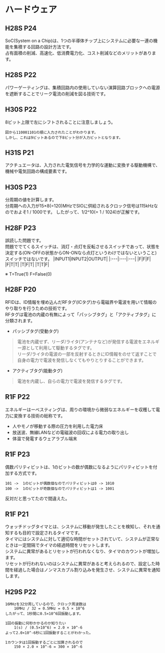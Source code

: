 # ハードウェア
## H28S P24
SoC(System on a Chip)は、1つの半導体チップ上にシステムに必要な一連の機能を集積する回路の設計方法です。  
占有面積の削減、高速化、低消費電力化、コスト削減などのメリットがあります。

## H28S P22
パワーゲーティングは、集積回路内の使用していない演算回路ブロックへの電源を遮断することでリーク電流の削減を図る技術です。

## H30S P22
8ビット上限で左にシフトされることに注意しましょう。
```
図から110001101の順に入力されたことがわかります。
しかし、これは9ビットあるので下8ビット分が入力ビットとなります。
```

## H31S P21
アクチュエータは、入力された電気信号を力学的な運動に変換する駆動機構で、機械や電気回路の構成要素です。

## H30S P23
分周期の値を計算します。  
分周期への入力が15×8(=120)MHzでSIOに供給されるクロック信号は115kHzなのでおよそ1 / 1000です。
したがって、1/2^10(= 1 / 1024)が正解です。

## H28F P23
誤読した問題です。  
問題ででてくるスイッチは、消灯・点灯を反転させるスイッチであって、状態を決定する(ON-OFFの状態からON-ONなら点灯というわけではないということ)スイッチではないです。
|INPUT1|INPUT2|OUTPUT|
|:---|:---|:---|
|F|F|F|
|F|T|T|
|T|F|T|
|T|T|F|

※ T=True(1) F=False(0)

## H28F P20
RFIDは、ID情報を埋め込んだRFタグ(ICタグ)から電磁界や電波を用いて情報のやり取りを行うための技術です。  
RFタグは電池の内蔵の有無によって「パッシブタグ」と「アクティブタグ」に分類されます。
- パッシブタグ(受動タグ)
> 電池を内蔵せず、リーダ/ライタ(アンテナなど)が発信する電波をエネルギー源として利用して駆動するタグです。  
> リーダ/ライタの電波の一部を反射するときにID情報をのせて返すことで自身の電力で電波を発信しなくてもやりとりすることができます。

- アクティブタグ(能動タグ)
> 電池を内蔵し、自らの電力で電波を発信するタグです。  

## R1F P22
エネルギーはーべスティングは、周りの環境から微弱なエネルギーを収穫して電力に変換する技術の総称です。
- 人やモノが移動する際の圧力を利用した電力床
- 放送波、無線LANなどの電磁波の回収による電力の取り出し
- 体温で発電するウェアラブル端末

## R1F P23
偶数パリティビットは、1のビットの数が偶数になるようにパリティビットを付加する方式です。
```
101 ->  1のビットが偶数個なのでパリティビットは0 -> 1010
100 ->  1のビットが奇数個なのでパリティビットは1 -> 1001
```
反対だと思ってたので間違えた。

## R1F P21
ウォッチドッグタイマとは、システムに移動が発生したことを検知し、それを通知するも目的で設定されるタイマです。  
タイマにはシステムに対して適切な時間がセットされていて、システムが正常なときは一定間隔でタイマの経過時間をリセットします。  
システムに異常があるとリセットが行われなくなり、タイマのカウントが増加します。  
リセットが行われないのはシステムに異常があると考えられるので、設定した時間を経過した場合はノンマスカブル割り込みを発生させ、システムに異常を通知します。

## H29S P22
```
16MHzを32分周しているので、クロック周波数は
    16MHz / 32 = 0.5MHz = 0.5 × 10^6
したがって、1秒間に0.5×10^6回振動します。

1回の振動に何秒かかるのか知りたい
    1(s) / (0.5×10^6) = 2.0 × 10^-6
よって2.0×10^-6秒に1回振動することがわかった。

1カウンタは1回振動するごとに加算されるので
    150 × 2.0 × 10^-6 = 300 × 10^-6
```
